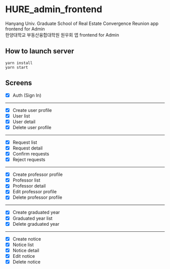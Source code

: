 # HURE_admin_frontend

Hanyang Univ. Graduate School of Real Estate Convergence Reunion app frontend for Admin  
한양대학교 부동산융합대학원 원우회 앱 frontend for Admin

## How to launch server

```shell
yarn install
yarn start
```

## Screens

- [x] Auth (Sign In)

---

- [x] Create user profile
- [x] User list
- [x] User detail
- [x] Delete user profile

---

- [x] Request list
- [x] Request detail
- [x] Confirm requests
- [x] Reject requests

---

- [x] Create professor profile
- [x] Professor list
- [x] Professor detail
- [x] Edit professor profile
- [x] Delete professor profile

---

- [x] Create graduated year
- [x] Graduated year list
- [x] Delete graduated year

---

- [x] Create notice
- [x] Notice list
- [x] Notice detail
- [x] Edit notice
- [x] Delete notice
